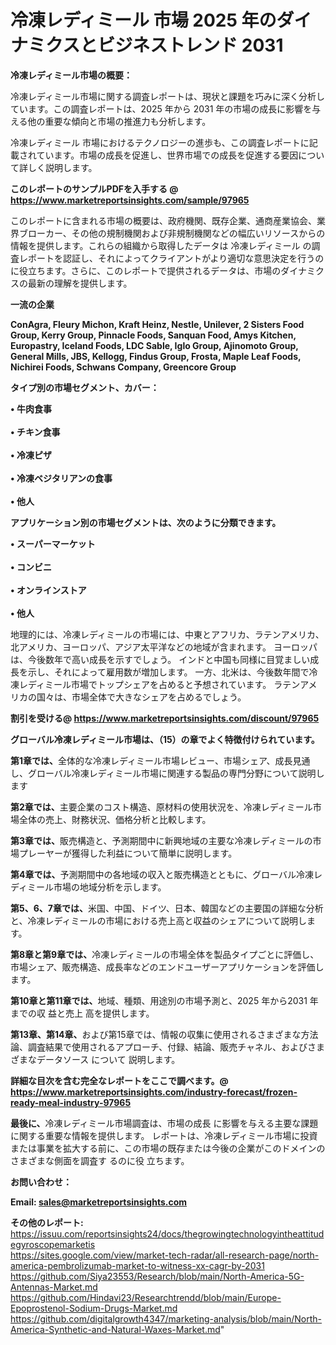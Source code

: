 # 冷凍レディミール 市場 2025 年のダイナミクスとビジネストレンド 2031

<strong><b>冷凍レディミール市場の概要：</b></strong>

冷凍レディミール市場に関する調査レポートは、現状と課題を巧みに深く分析しています。この調査レポートは、2025 年から 2031 年の市場の成長に影響を与える他の重要な傾向と市場の推進力も分析します。

冷凍レディミール 市場におけるテクノロジーの進歩も、この調査レポートに記載されています。市場の成長を促進し、世界市場での成長を促進する要因について詳しく説明します。

<strong>このレポートのサンプルPDFを入手する @ <a href=https://www.marketreportsinsights.com/sample/97965>https://www.marketreportsinsights.com/sample/97965</a></strong>

このレポートに含まれる市場の概要は、政府機関、既存企業、通商産業協会、業界ブローカー、その他の規制機関および非規制機関などの幅広いリソースからの情報を提供します。これらの組織から取得したデータは 冷凍レディミール の調査レポートを認証し、それによってクライアントがより適切な意思決定を行うのに役立ちます。さらに、このレポートで提供されるデータは、市場のダイナミクスの最新の理解を提供します。

<strong>一流の企業</strong>

<strong><b>ConAgra, Fleury Michon, Kraft Heinz, Nestle, Unilever, 2 Sisters Food Group, Kerry Group, Pinnacle Foods, Sanquan Food, Amys Kitchen, Europastry, Iceland Foods, LDC Sable, Iglo Group, Ajinomoto Group, General Mills, JBS, Kellogg, Findus Group, Frosta, Maple Leaf Foods, Nichirei Foods, Schwans Company, Greencore Group</b></strong>

<strong><b>タイプ別の市場セグメント、カバー：</b></strong>

<strong>• 牛肉食事<br><br>• チキン食事<br><br>• 冷凍ピザ<br><br>• 冷凍ベジタリアンの食事<br><br>• 他人</strong>

<strong><b>アプリケーション別の市場セグメントは、次のように分類できます。</b></strong>

<strong>• スーパーマーケット<br><br>• コンビニ<br><br>• オンラインストア<br><br>• 他人</strong>

 地理的には、冷凍レディミールの市場には、中東とアフリカ、ラテンアメリカ、北アメリカ、ヨーロッパ、アジア太平洋などの地域が含まれます。 ヨーロッパは、今後数年で高い成長を示すでしょう。 インドと中国も同様に目覚ましい成長を示し、それによって雇用数が増加します。 一方、北米は、今後数年間で冷凍レディミール市場でトップシェアを占めると予想されています。 ラテンアメリカの国々は、市場全体で大きなシェアを占めるでしょう。

<strong>割引を受ける@ <a href=https://www.marketreportsinsights.com/discount/97965>https://www.marketreportsinsights.com/discount/97965</a></strong>

<strong><b>グローバル冷凍レディミール市場は、（15）の章でよく特徴付けられています。</b></strong>

<strong><b>第</b></strong><strong><b>1章では、</b></strong>全体的な冷凍レディミール市場レビュー、市場シェア、成長見通し、グローバル冷凍レディミール市場に関連する製品の専門分野について説明します

<strong><b>第2章では、</b></strong>主要企業のコスト構造、原材料の使用状況を、冷凍レディミール市場全体の売上、財務状況、価格分析と比較します。

<strong><b>第3章では、</b></strong>販売構造と、予測期間中に新興地域の主要な冷凍レディミールの市場プレーヤーが獲得した利益について簡単に説明します。

<strong><b>第4章では、</b></strong>予測期間中の各地域の収入と販売構造とともに、グローバル冷凍レディミール市場の地域分析を示します。

<strong><b>第5、6、7章では、</b></strong>米国、中国、ドイツ、日本、韓国などの主要国の詳細な分析と、冷凍レディミールの市場における売上高と収益のシェアについて説明します。

<strong><b>第8章と第9章では、</b></strong>冷凍レディミールの市場全体を製品タイプごとに評価し、市場シェア、販売構造、成長率などのエンドユーザーアプリケーションを評価します。

<strong><b>第10章と第11章では、</b></strong>地域、種類、用途別の市場予測と、2025 年から2031 年までの収 益と売上 高を提供します。

<strong><b>第13章、第14章、</b></strong>および第15章では、情報の収集に使用されるさまざまな方法論、調査結果で使用されるアプローチ、付録、結論、販売チャネル、およびさまざまなデータソース について 説明します。

<strong>詳細な目次を含む完全なレポートをここで調べます。@ <a href=https://www.marketreportsinsights.com/industry-forecast/frozen-ready-meal-industry-97965>https://www.marketreportsinsights.com/industry-forecast/frozen-ready-meal-industry-97965</a></strong>

<strong><b>最後に、</b></strong>冷凍レディミール市場調査は、市場の成長 に影響を</a>与える主要な課題に関する重要な情報を提供します。 レポートは、冷凍レディミール市場に投資または事業を拡大する前に、この市場の既存または今後の企業がこのドメインのさまざまな側面を調査す るのに役 立ちます。

<strong><b>お問い合わせ：</b></strong>

<strong>Email: </strong><a href=mailto:sales@marketreportsinsights.com><strong>sales@marketreportsinsights.com</strong></a>

<strong>その他のレポート:</strong>
<br>
<a href=https://issuu.com/reportsinsights24/docs/thegrowingtechnologyintheattitudegyroscopemarketis>https://issuu.com/reportsinsights24/docs/thegrowingtechnologyintheattitudegyroscopemarketis</a>
<br>
<a href=https://sites.google.com/view/market-tech-radar/all-research-page/north-america-pembrolizumab-market-to-witness-xx-cagr-by-2031>https://sites.google.com/view/market-tech-radar/all-research-page/north-america-pembrolizumab-market-to-witness-xx-cagr-by-2031</a>
<br>
<a href=https://github.com/Siya23553/Research/blob/main/North-America-5G-Antennas-Market.md>https://github.com/Siya23553/Research/blob/main/North-America-5G-Antennas-Market.md</a>
<br>
<a href=https://github.com/Hindavi23/Researchtrendd/blob/main/Europe-Epoprostenol-Sodium-Drugs-Market.md>https://github.com/Hindavi23/Researchtrendd/blob/main/Europe-Epoprostenol-Sodium-Drugs-Market.md</a>
<br>
<a href=https://github.com/digitalgrowth4347/marketing-analysis/blob/main/North-America-Synthetic-and-Natural-Waxes-Market.md>https://github.com/digitalgrowth4347/marketing-analysis/blob/main/North-America-Synthetic-and-Natural-Waxes-Market.md</a>"
